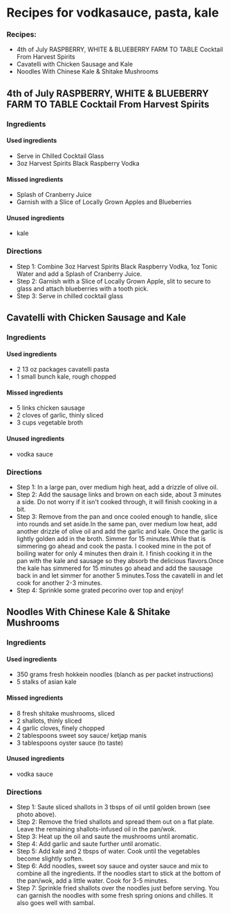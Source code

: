 
Recipes for vodkasauce, pasta, kale
===================================

### Recipes:
  
  - 4th of July RASPBERRY, WHITE & BLUEBERRY FARM TO TABLE Cocktail From Harvest Spirits  
  - Cavatelli with Chicken Sausage and Kale  
  - Noodles With Chinese Kale & Shitake Mushrooms
## 4th of July RASPBERRY, WHITE & BLUEBERRY FARM TO TABLE Cocktail From Harvest Spirits

### Ingredients

#### Used ingredients
  
  - Serve in Chilled Cocktail Glass  
  - 3oz Harvest Spirits Black Raspberry Vodka
#### Missed ingredients
  
  - Splash of Cranberry Juice  
  - Garnish with a Slice of Locally Grown Apples and Blueberries
#### Unused ingredients
  
  - kale
### Directions
  
  - Step 1: Combine 3oz Harvest Spirits Black Raspberry Vodka, 1oz Tonic Water and add a Splash of Cranberry Juice.  
  - Step 2: Garnish with a Slice of Locally Grown Apple, slit to secure to glass and attach blueberries with a tooth pick.  
  - Step 3: Serve in chilled cocktail glass
## Cavatelli with Chicken Sausage and Kale

### Ingredients

#### Used ingredients
  
  - 2 13 oz packages cavatelli pasta  
  - 1 small bunch kale, rough chopped
#### Missed ingredients
  
  - 5 links chicken sausage  
  - 2 cloves of garlic, thinly sliced  
  - 3 cups vegetable broth
#### Unused ingredients
  
  - vodka sauce
### Directions
  
  - Step 1: In a large pan, over medium high heat, add a drizzle of olive oil.  
  - Step 2: Add the sausage links and brown on each side, about 3 minutes a side. Do not worry if it isn't cooked through, it will finish cooking in a bit.  
  - Step 3: Remove from the pan and once cooled enough to handle, slice into rounds and set aside.In the same pan, over medium low heat, add another drizzle of olive oil and add the garlic and kale. Once the garlic is lightly golden add in the broth. Simmer for 15 minutes.While that is simmering go ahead and cook the pasta. I cooked mine in the pot of boiling water for only 4 minutes then drain it. I finish cooking it in the pan with the kale and sausage so they absorb the delicious flavors.Once the kale has simmered for 15 minutes go ahead and add the sausage back in and let simmer for another 5 minutes.Toss the cavatelli in and let cook for another 2-3 minutes.  
  - Step 4: Sprinkle some grated pecorino over top and enjoy!
## Noodles With Chinese Kale & Shitake Mushrooms

### Ingredients

#### Used ingredients
  
  - 350 grams fresh hokkein noodles (blanch as per packet instructions)  
  - 5 stalks of asian kale
#### Missed ingredients
  
  - 8 fresh shitake mushrooms, sliced  
  - 2 shallots, thinly sliced  
  - 4 garlic cloves, finely chopped  
  - 2 tablespoons sweet soy sauce/ ketjap manis  
  - 3 tablespoons oyster sauce (to taste)
#### Unused ingredients
  
  - vodka sauce
### Directions
  
  - Step 1: Saute sliced shallots in 3 tbsps of oil until golden brown (see photo above).  
  - Step 2: Remove the fried shallots and spread them out on a flat plate. Leave the remaining shallots-infused oil in the pan/wok.  
  - Step 3: Heat up the oil and saute the  mushrooms until aromatic.  
  - Step 4: Add garlic and saute further until aromatic.  
  - Step 5: Add kale and 2 tbsps of water. Cook until the vegetables become slightly soften.  
  - Step 6: Add noodles, sweet soy sauce and oyster sauce and mix to combine all the ingredients. If the noodles start to stick at the bottom of the pan/wok, add a little water. Cook for 3-5 minutes.  
  - Step 7: Sprinkle fried shallots over the noodles just before serving. You can  garnish the noodles with some fresh spring onions and chilles. It also goes well with sambal.
